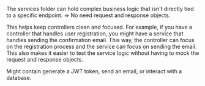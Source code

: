 The services folder can hold complex business logic that isn't directly tied to a specific endpoint.
=> No need request and response objects.

This helps keep controllers clean and focused.
For example, if you have a controller that handles user registration, you might have a service that handles sending the confirmation email.
This way, the controller can focus on the registration process and the service can focus on sending the email. 
This also makes it easier to test the service logic without having to mock the request and response objects.

Might contain generate a JWT token, send an email, or interact with a database.